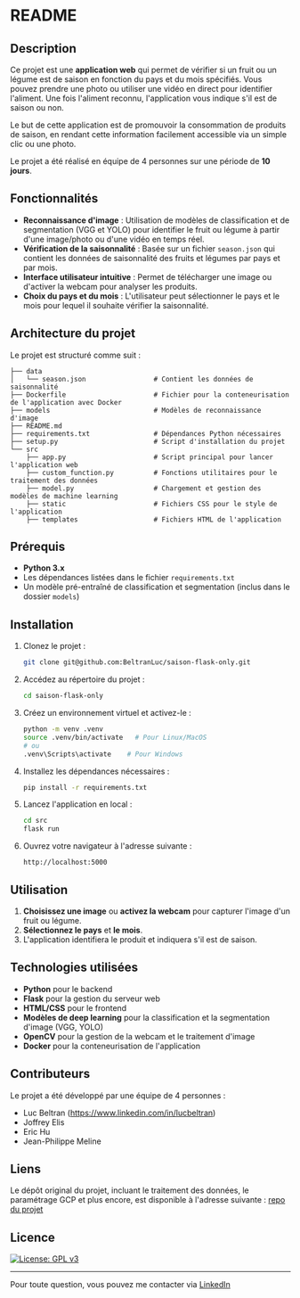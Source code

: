 
# README

## Description

Ce projet est une **application web** qui permet de vérifier si un fruit ou un légume est de saison en fonction du pays et du mois spécifiés. Vous pouvez prendre une photo ou utiliser une vidéo en direct pour identifier l'aliment. Une fois l'aliment reconnu, l'application vous indique s'il est de saison ou non.

Le but de cette application est de promouvoir la consommation de produits de saison, en rendant cette information facilement accessible via un simple clic ou une photo.

Le projet a été réalisé en équipe de 4 personnes sur une période de **10 jours**.

## Fonctionnalités

- **Reconnaissance d'image** : Utilisation de modèles de classification et de segmentation (VGG et YOLO) pour identifier le fruit ou légume à partir d'une image/photo ou d'une vidéo en temps réel.
- **Vérification de la saisonnalité** : Basée sur un fichier `season.json` qui contient les données de saisonnalité des fruits et légumes par pays et par mois.
- **Interface utilisateur intuitive** : Permet de télécharger une image ou d'activer la webcam pour analyser les produits.
- **Choix du pays et du mois** : L'utilisateur peut sélectionner le pays et le mois pour lequel il souhaite vérifier la saisonnalité.

## Architecture du projet

Le projet est structuré comme suit :

```
├── data
│   └── season.json                 # Contient les données de saisonnalité
├── Dockerfile                      # Fichier pour la conteneurisation de l'application avec Docker
├── models                          # Modèles de reconnaissance d'image
├── README.md                       
├── requirements.txt                # Dépendances Python nécessaires
├── setup.py                        # Script d'installation du projet
└── src
    ├── app.py                      # Script principal pour lancer l'application web
    ├── custom_function.py          # Fonctions utilitaires pour le traitement des données
    ├── model.py                    # Chargement et gestion des modèles de machine learning
    ├── static                      # Fichiers CSS pour le style de l'application
    ├── templates                   # Fichiers HTML de l'application
```

## Prérequis

- **Python 3.x**
- Les dépendances listées dans le fichier `requirements.txt`
- Un modèle pré-entraîné de classification et segmentation (inclus dans le dossier `models`)

## Installation

1. Clonez le projet :

   ```bash
   git clone git@github.com:BeltranLuc/saison-flask-only.git
   ```

2. Accédez au répertoire du projet :

   ```bash
   cd saison-flask-only
   ```

3. Créez un environnement virtuel et activez-le :

   ```bash
   python -m venv .venv
   source .venv/bin/activate   # Pour Linux/MacOS
   # ou
   .venv\Scripts\activate    # Pour Windows
   ```

4. Installez les dépendances nécessaires :

   ```bash
   pip install -r requirements.txt
   ```

5. Lancez l'application en local :

   ```bash
   cd src
   flask run
   ```

6. Ouvrez votre navigateur à l'adresse suivante :

   ```
   http://localhost:5000
   ```

## Utilisation

1. **Choisissez une image** ou **activez la webcam** pour capturer l'image d'un fruit ou légume.
2. **Sélectionnez le pays** et **le mois**.
3. L'application identifiera le produit et indiquera s'il est de saison.

## Technologies utilisées

- **Python** pour le backend
- **Flask** pour la gestion du serveur web
- **HTML/CSS** pour le frontend
- **Modèles de deep learning** pour la classification et la segmentation d'image (VGG, YOLO)
- **OpenCV** pour la gestion de la webcam et le traitement d'image
- **Docker** pour la conteneurisation de l'application

## Contributeurs

Le projet a été développé par une équipe de 4 personnes :

- Luc Beltran (https://www.linkedin.com/in/lucbeltran)
- Joffrey Elis
- Eric Hu
- Jean-Philippe Meline

## Liens

Le dépôt original du projet, incluant le traitement des données, le paramétrage GCP et plus encore, est disponible à l'adresse suivante :
[repo du projet](git@github.com:M4DMojO/saison.git)


## Licence

[![License: GPL v3](https://img.shields.io/badge/License-GPLv3-blue.svg)](https://www.gnu.org/licenses/gpl-3.0)

---

Pour toute question, vous pouvez me contacter via [LinkedIn](https://www.linkedin.com/in/lucbeltran)
